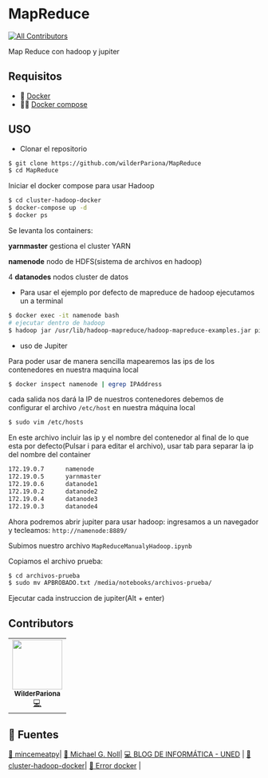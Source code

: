 # MapReduce
<!-- ALL-CONTRIBUTORS-BADGE:START - Do not remove or modify this section -->
[![All Contributors](https://img.shields.io/badge/all_contributors-1-orange.svg?style=flat-square)](#contributors-)
<!-- ALL-CONTRIBUTORS-BADGE:END -->
Map Reduce con hadoop y jupiter

## Requisitos

- 🐳 [Docker](https://docs.docker.com/engine/install/debian/)
- 🐳🐳 [Docker compose](https://docs.docker.com/compose/install/)

## USO
- Clonar el repositorio
```sh
$ git clone https://github.com/wilderPariona/MapReduce
$ cd MapReduce
```
Iniciar el docker compose para usar Hadoop
```sh
$ cd cluster-hadoop-docker
$ docker-compose up -d
$ docker ps
```
Se levanta los containers:

**yarnmaster** gestiona el cluster YARN

**namenode** nodo de HDFS(sistema de archivos en hadoop)

4 **datanodes** nodos cluster de datos

- Para usar el ejemplo por defecto de mapreduce de hadoop ejecutamos un a terminal 

```sh
$ docker exec -it namenode bash
# ejecutar dentro de hadoop
$ hadoop jar /usr/lib/hadoop-mapreduce/hadoop-mapreduce-examples.jar pi 10 10
```

- uso de Jupiter

Para poder usar de manera sencilla mapearemos las ips de los contenedores en nuestra maquina local

```sh
$ docker inspect namenode | egrep IPAddress
```

cada salida nos dará la IP de nuestros contenedores debemos de configurar el archivo `/etc/host` en nuestra máquina local
```sh
$ sudo vim /etc/hosts
```

En este archivo incluir las ip y el nombre del contenedor al final de lo que esta por defecto(Pulsar i para editar el archivo), usar tab para separar la ip del nombre del container

```sh
172.19.0.7      namenode
172.19.0.5      yarnmaster
172.19.0.6      datanode1
172.19.0.2      datanode2
172.19.0.4      datanode3
172.19.0.3      datanode4

```

Ahora podremos abrir jupiter para usar hadoop: ingresamos a un navegador y tecleamos: `http://namenode:8889/`

Subimos nuestro archivo `MapReduceManualyHadoop.ipynb`

Copiamos el archivo prueba:
```sh
$ cd archivos-prueba 
$ sudo mv APBROBADO.txt /media/notebooks/archivos-prueba/
```

Ejecutar cada instruccion de jupiter(Alt + enter)

## Contributors


<!-- ALL-CONTRIBUTORS-LIST:START - Do not remove or modify this section -->
<!-- prettier-ignore-start -->
<!-- markdownlint-disable -->
<table>
  <tr>
    <td align="center"><a href="https://github.com/wilderPariona"><img src="https://avatars2.githubusercontent.com/u/46570334?v=4" width="100px;" alt=""/><br /><sub><b>WilderPariona</b></sub></a><br /><a href="https://github.com/wilderPariona/MapReduce/commits?author=wilderPariona" title="Code">💻</a></td>
  </tr>
</table>

<!-- markdownlint-enable -->
<!-- prettier-ignore-end -->
<!-- ALL-CONTRIBUTORS-LIST:END -->
## 🤩 Fuentes

[🐙 mincemeatpy](https://github.com/michaelfairley/mincemeatpy)|
[💾 Michael G. Noll](https://www.michael-noll.com/tutorials/writing-an-hadoop-mapreduce-program-in-python/)|
[💻 BLOG DE INFORMÁTICA - UNED](https://informaticaunedblog.wordpress.com/2019/11/11/empieza-a-trabajar-con-tecnologias-big-data-con-hadoop-y-docker/) |
[🐙 cluster-hadoop-docker](https://github.com/accaminero/cluster-hadoop-docker)|
[🐳 Error docker](https://github.com/docker/for-mac/issues/1317#issuecomment-285334588) |

